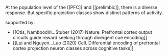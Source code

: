 At the population level of the [[PFC]] and [[prelimbic]], there is a diverse response. But specific projection classes show distinct patterns of activity.

supported by:

* [[Otis, Namboodiri...Stuber (2017) Nature. Prefrontal cortex output circuits guide reward seeking through divergent cue encoding]]
* [[Lui and Nguyen...Luo (2020) Cell. Differential encoding of prefrontal cortex projection neuron classes across cognitive tasks]]